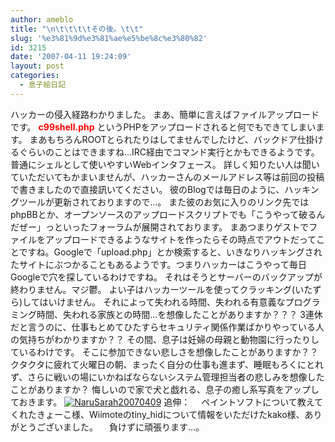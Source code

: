 ```yaml
---
author: ameblo
title: "\n\t\t\t\tその後。\t\t"
slug: '%e3%81%9d%e3%81%ae%e5%be%8c%e3%80%82'
id: 3215
date: '2007-04-11 19:24:09'
layout: post
categories:
  - 息子絵日記
---
```


ハッカーの侵入経路わかりました。 まあ、簡単に言えばファイルアップロードです。 <font color="#ff0000">**c99shell.php**</font> というPHPをアップロードされると何でもできてしまいます。 まあもちろんROOTとられたりはしてませんでしたけど、バックドア仕掛けるぐらいのことはできますね…IRC経由でコマンド実行とかもできるようです。 普通にシェルとして使いやすいWebインタフェース。 詳しく知りたい人は聞いていただいてもかまいませんが、ハッカーさんのメールアドレス等は前回の投稿で書きましたので直接訊いてください。 彼のBlogでは毎日のように、ハッキングツールが更新されておりますので…。 また彼のお気に入りのリンク先ではphpBBとか、オープンソースのアップロードスクリプトでも「こうやって破るんだぜー」っといったフォーラムが展開されております。 まあつまりゲストでファイルをアップロードできるようなサイトを作ったらその時点でアウトだってことですね。Googleで「upload.php」とか検索すると、いきなりハッキングされたサイトにぶつかることもあるようです。つまりハッカーはこうやって毎日Googleで穴を探しているわけですね。 それはそうとサーバーのバックアップが終わりません。マジ鬱。 よい子はハッカーツールを使ってクラッキング(いたずら)してはいけません。 それによって失われる時間、失われる有意義なプログラミング時間、失われる家族との時間…を想像したことがありますか？？？ 3連休だと言うのに、仕事もとめてひたすらセキュリティ関係作業ばかりやっている人の気持ちがわかりますか？？ その間、息子は妊婦の母親と動物園に行ったりしているわけです。 そこに参加できない悲しさを想像したことがありますか？？ クタクタに疲れて火曜日の朝、まったく自分の仕事も進まず、睡眠もろくにとれず、さらに戦いの場にいかねばならないシステム管理担当者の悲しみを想像したことがありますか？ 悔しいので家で犬と戯れる、息子の癒し系写真をアップしておきます。 [![NaruSarah20070409](http://blog-imgs-42.fc2.com/a/k/i/akihikofr/blog_import_4f56480b2723f.jpg)](http://blog-imgs-42.fc2.com/a/k/i/akihikofr/blog_import_4f56480b650cc.jpg) 追伸： 　ペイントソフトについて教えてくれたきょーこ様、Wiimoteのtiny_hidについて情報をいただけたkako様、ありがとうございました。 　負けずに頑張ります…。